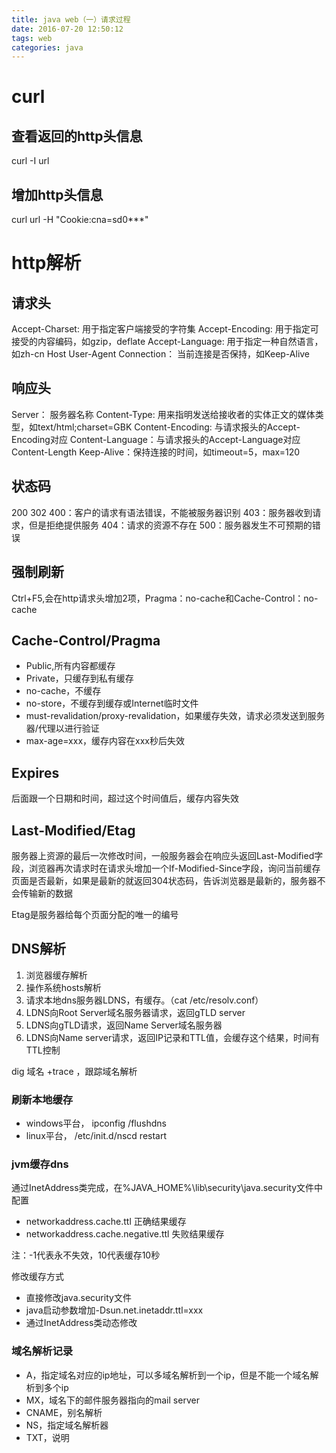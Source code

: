 ```yaml
---
title: java web（一）请求过程 
date: 2016-07-20 12:50:12
tags: web
categories: java
---
```

# curl
## 查看返回的http头信息
curl -I url
## 增加http头信息
curl url -H "Cookie:cna=sd0***"

# http解析
## 请求头
Accept-Charset: 用于指定客户端接受的字符集
Accept-Encoding: 用于指定可接受的内容编码，如gzip，deflate
Accept-Language: 用于指定一种自然语言，如zh-cn
Host
User-Agent
Connection： 当前连接是否保持，如Keep-Alive

## 响应头
Server： 服务器名称
Content-Type: 用来指明发送给接收者的实体正文的媒体类型，如text/html;charset=GBK
Content-Encoding: 与请求报头的Accept-Encoding对应
Content-Language：与请求报头的Accept-Language对应
Content-Length
Keep-Alive：保持连接的时间，如timeout=5，max=120

## 状态码
200
302
400：客户的请求有语法错误，不能被服务器识别
403：服务器收到请求，但是拒绝提供服务
404：请求的资源不存在
500：服务器发生不可预期的错误

## 强制刷新
Ctrl+F5,会在http请求头增加2项，Pragma：no-cache和Cache-Control：no-cache
## Cache-Control/Pragma

* Public,所有内容都缓存
* Private，只缓存到私有缓存
* no-cache，不缓存
* no-store，不缓存到缓存或Internet临时文件
* must-revalidation/proxy-revalidation，如果缓存失效，请求必须发送到服务器/代理以进行验证
* max-age=xxx，缓存内容在xxx秒后失效

## Expires
后面跟一个日期和时间，超过这个时间值后，缓存内容失效

## Last-Modified/Etag
服务器上资源的最后一次修改时间，一般服务器会在响应头返回Last-Modified字段，浏览器再次请求时在请求头增加一个If-Modified-Since字段，询问当前缓存页面是否最新，如果是最新的就返回304状态码，告诉浏览器是最新的，服务器不会传输新的数据

Etag是服务器给每个页面分配的唯一的编号

## DNS解析
1. 浏览器缓存解析
2. 操作系统hosts解析
3. 请求本地dns服务器LDNS，有缓存。（cat /etc/resolv.conf）
4. LDNS向Root Server域名服务器请求，返回gTLD server
5. LDNS向gTLD请求，返回Name Server域名服务器
6. LDNS向Name server请求，返回IP记录和TTL值，会缓存这个结果，时间有TTL控制

dig 域名 +trace ，跟踪域名解析
### 刷新本地缓存
* windows平台， ipconfig /flushdns 
* linux平台， /etc/init.d/nscd restart

### jvm缓存dns
通过InetAddress类完成，在%JAVA_HOME%\lib\security\java.security文件中配置

* networkaddress.cache.ttl 正确结果缓存
* networkaddress.cache.negative.ttl 失败结果缓存

注：-1代表永不失效，10代表缓存10秒

修改缓存方式

* 直接修改java.security文件
* java启动参数增加-Dsun.net.inetaddr.ttl=xxx
* 通过InetAddress类动态修改

### 域名解析记录
* A，指定域名对应的ip地址，可以多域名解析到一个ip，但是不能一个域名解析到多个ip
* MX，域名下的邮件服务器指向的mail server
* CNAME，别名解析
* NS，指定域名解析器
* TXT，说明